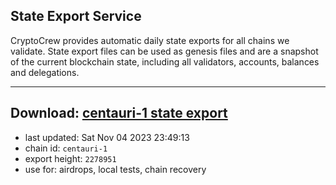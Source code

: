 ## State Export Service
CryptoCrew provides automatic daily state exports for all chains we validate. State export files can be used as genesis files and are a snapshot of the current blockchain state, including all validators, accounts, balances and delegations.

---
**Download: [centauri-1 state export](https://dl.ccvalidators.com/SERVICE/composable/centauri-1_export_2278951.json)**
---

- last updated: Sat Nov 04 2023 23:49:13
- chain id: `centauri-1`
- export height: `2278951`
- use for: airdrops, local tests, chain recovery
